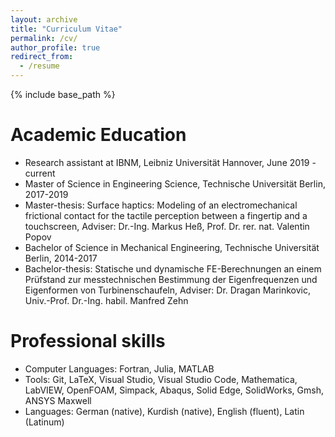 ```yaml
---
layout: archive
title: "Curriculum Vitae"
permalink: /cv/
author_profile: true
redirect_from:
  - /resume
---
```


{% include base_path %}

Academic Education
======
* Research assistant at IBNM, Leibniz Universität Hannover, June 2019 - current
* Master of Science in Engineering Science, Technische Universität Berlin, 2017-2019
* Master-thesis: Surface haptics: Modeling of an electromechanical frictional contact for the tactile perception between a fingertip and a touchscreen, Adviser: Dr.-Ing. Markus Heß, Prof. Dr. rer. nat. Valentin Popov
* Bachelor of Science in Mechanical Engineering, Technische Universität Berlin, 2014-2017
* Bachelor-thesis: Statische und dynamische FE-Berechnungen an einem Prüfstand zur messtechnischen Bestimmung der Eigenfrequenzen und Eigenformen von Turbinenschaufeln, Adviser: Dr. Dragan Marinkovic, Univ.-Prof. Dr.-Ing. habil. Manfred Zehn


Professional skills
======
* Computer Languages: Fortran, Julia, MATLAB
* Tools: Git, LaTeX, Visual Studio, Visual Studio Code, Mathematica, LabVIEW, OpenFOAM, Simpack, Abaqus, Solid Edge, SolidWorks, Gmsh, ANSYS Maxwell
* Languages: German (native), Kurdish (native), English (fluent), Latin (Latinum)
